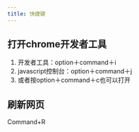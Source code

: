 ```yaml
---
title: 快捷键
---
```

## 打开chrome开发者工具
1. 开发者工具：option＋command＋i
2. javascript控制台：option＋command＋j
3. 或者按option＋command＋c也可以打开

## 刷新网页
Command+R